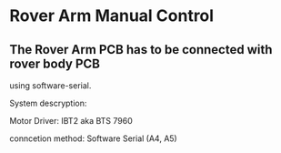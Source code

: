 # Rover Arm Manual Control 
## The Rover Arm PCB has to be connected with rover body PCB 
using software-serial.


System descryption:

Motor Driver: IBT2 aka BTS 7960

conncetion method: Software Serial (A4, A5)
